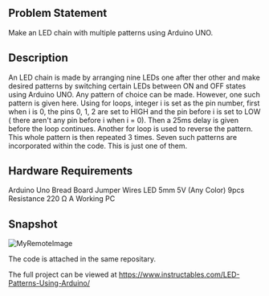 ## Problem Statement
Make an LED chain with multiple patterns using Arduino UNO.

## Description
An LED chain is made by arranging nine LEDs one after ther other and make desired patterns by switching certain LEDs between ON and OFF states using Arduino UNO. Any pattern of choice can be made. However, one such pattern is given here. Using for loops, integer i is set as the pin number, first when i is 0, the pins 0, 1, 2 are set to HIGH and the pin before i is set to LOW ( there aren't any pin before i when i = 0). Then a 25ms delay is given before the loop continues. Another for loop is used  to reverse the pattern. This whole pattern is then repeated 3 times. Seven such patterns are incorporated within the code. This is just one of them.

## Hardware Requirements
Arduino Uno
Bread Board
Jumper Wires
LED 5mm 5V (Any Color) 9pcs
Resistance 220 Ω
A Working PC

## Snapshot
![MyRemoteImage](https://content.instructables.com/ORIG/FLN/2QWX/L4E6FAOU/FLN2QWXL4E6FAOU.jpg?auto=webp&frame=1&fit=bounds&md=709076995afd25be0a2e4da215637fd9)

The code is attached in the same repositary.

The full project can be viewed at https://www.instructables.com/LED-Patterns-Using-Arduino/

